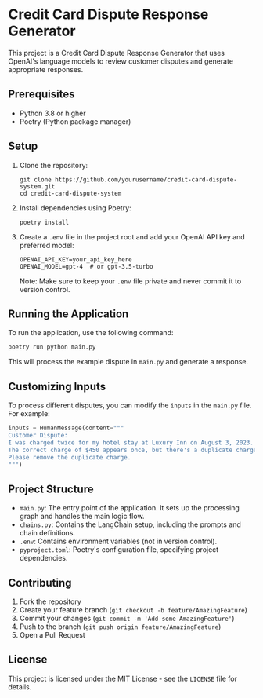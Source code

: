 # Credit Card Dispute Response Generator

This project is a Credit Card Dispute Response Generator that uses OpenAI's language models to review customer disputes and generate appropriate responses.

## Prerequisites

- Python 3.8 or higher
- Poetry (Python package manager)

## Setup

1. Clone the repository:

   ```
   git clone https://github.com/yourusername/credit-card-dispute-system.git
   cd credit-card-dispute-system
   ```

2. Install dependencies using Poetry:

   ```
   poetry install
   ```

3. Create a `.env` file in the project root and add your OpenAI API key and preferred model:

   ```
   OPENAI_API_KEY=your_api_key_here
   OPENAI_MODEL=gpt-4  # or gpt-3.5-turbo
   ```

   Note: Make sure to keep your `.env` file private and never commit it to version control.

## Running the Application

To run the application, use the following command:

```
poetry run python main.py
```

This will process the example dispute in `main.py` and generate a response.

## Customizing Inputs

To process different disputes, you can modify the `inputs` in the `main.py` file. For example:

```python
inputs = HumanMessage(content="""
Customer Dispute:
I was charged twice for my hotel stay at Luxury Inn on August 3, 2023.
The correct charge of $450 appears once, but there's a duplicate charge for the same amount.
Please remove the duplicate charge.
""")
```

## Project Structure

- `main.py`: The entry point of the application. It sets up the processing graph and handles the main logic flow.
- `chains.py`: Contains the LangChain setup, including the prompts and chain definitions.
- `.env`: Contains environment variables (not in version control).
- `pyproject.toml`: Poetry's configuration file, specifying project dependencies.

## Contributing

1. Fork the repository
2. Create your feature branch (`git checkout -b feature/AmazingFeature`)
3. Commit your changes (`git commit -m 'Add some AmazingFeature'`)
4. Push to the branch (`git push origin feature/AmazingFeature`)
5. Open a Pull Request

## License

This project is licensed under the MIT License - see the `LICENSE` file for details.
